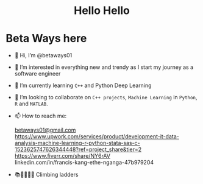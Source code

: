 # <center>Hello Hello
# Beta Ways here

- 👋 Hi, I’m @betaways01
- 👀 I’m interested in everything new and trendy as I start my journey as a software engineer
- 🌱 I’m currently learning  `C++` and Python Deep Learning
- 💞️ I’m looking to collaborate on `C++ projects`, `Machine Learning` in `Python`, `R` and `MATLAB`.
- 📫 How to reach me:
  
    betaways01@gmail.com \
    https://www.upwork.com/services/product/development-it-data-analysis-machine-learning-r-python-stata-sas-c-1523625747626344448?ref=project_share&tier=2 \
    https://www.fiverr.com/share/NY6rAV \
  linkedin.com/in/francis-kang-ethe-nganga-47b979204
- 📚📏📐🧑‍💻 Climbing ladders
<!---
betaways01/betaways01 is a ✨ special ✨ repository because its `README.md` (this file) appears on your GitHub profile.
You can click the Preview link to take a look at your changes.
--->
